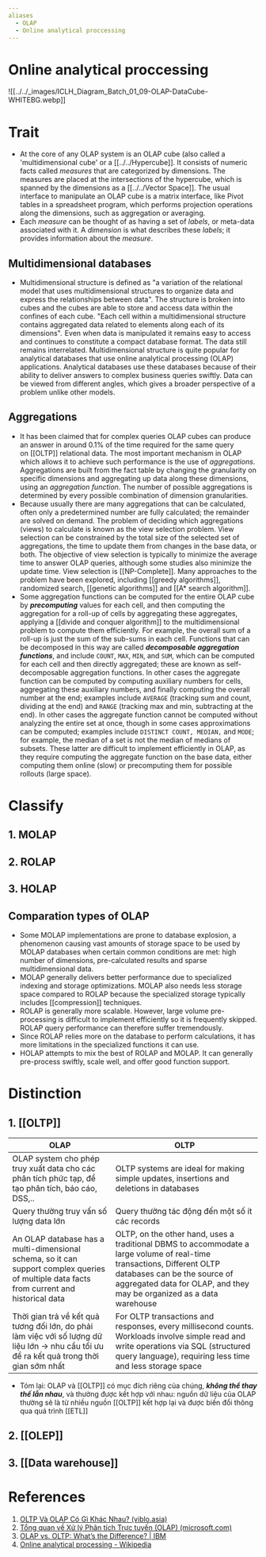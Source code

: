 ```yaml
---
aliases
  - OLAP
  - Online analytical proccessing
---
```


# Online analytical proccessing

![[../../_images/ICLH_Diagram_Batch_01_09-OLAP-DataCube-WHITEBG.webp]]

# Trait
- At the core of any OLAP system is an OLAP cube (also called a 'multidimensional cube' or a [[../../Hypercube]]. It consists of numeric facts called _measures_ that are categorized by dimensions. The measures are placed at the intersections of the hypercube, which is spanned by the dimensions as a [[../../Vector Space]]. The usual interface to manipulate an OLAP cube is a matrix interface, like Pivot tables in a spreadsheet program, which performs projection operations along the dimensions, such as aggregation or averaging.
- Each _measure_ can be thought of as having a set of _labels_, or meta-data associated with it. A _dimension_ is what describes these _labels_; it provides information about the _measure_.

## Multidimensional databases

- Multidimensional structure is defined as "a variation of the relational model that uses multidimensional structures to organize data and express the relationships between data". The structure is broken into cubes and the cubes are able to store and access data within the confines of each cube. "Each cell within a multidimensional structure contains aggregated data related to elements along each of its dimensions".  Even when data is manipulated it remains easy to access and continues to constitute a compact database format. The data still remains interrelated. Multidimensional structure is quite popular for analytical databases that use online analytical processing (OLAP) applications. Analytical databases use these databases because of their ability to deliver answers to complex business queries swiftly. Data can be viewed from different angles, which gives a broader perspective of a problem unlike other models.

## Aggregations

- It has been claimed that for complex queries OLAP cubes can produce an answer in around 0.1% of the time required for the same query on [[OLTP]] relational data. The most important mechanism in OLAP which allows it to achieve such performance is the use of _aggregations_. Aggregations are built from the fact table by changing the granularity on specific dimensions and aggregating up data along these dimensions, using an _aggregation function_. The number of possible aggregations is determined by every possible combination of dimension granularities.
- Because usually there are many aggregations that can be calculated, often only a predetermined number are fully calculated; the remainder are solved on demand. The problem of deciding which aggregations (views) to calculate is known as the view selection problem. View selection can be constrained by the total size of the selected set of aggregations, the time to update them from changes in the base data, or both. The objective of view selection is typically to minimize the average time to answer OLAP queries, although some studies also minimize the update time. View selection is [[NP-Complete]]. Many approaches to the problem have been explored, including [[greedy algorithms]], randomized search, [[genetic algorithms]] and [[A* search algorithm]].
- Some aggregation functions can be computed for the entire OLAP cube by _**precomputing**_ values for each cell, and then computing the aggregation for a roll-up of cells by aggregating these aggregates, applying a [[divide and conquer algorithm]] to the multidimensional problem to compute them efficiently. For example, the overall sum of a roll-up is just the sum of the sub-sums in each cell. Functions that can be decomposed in this way are called **_decomposable aggregation functions_**, and include `COUNT`, `MAX`, `MIN`, and `SUM`, which can be computed for each cell and then directly aggregated; these are known as self-decomposable aggregation functions. In other cases the aggregate function can be computed by computing auxiliary numbers for cells, aggregating these auxiliary numbers, and finally computing the overall number at the end; examples include `AVERAGE` (tracking sum and count, dividing at the end) and `RANGE` (tracking max and min, subtracting at the end). In other cases the aggregate function cannot be computed without analyzing the entire set at once, though in some cases approximations can be computed; examples include `DISTINCT COUNT, MEDIAN,` and `MODE`; for example, the median of a set is not the median of medians of subsets. These latter are difficult to implement efficiently in OLAP, as they require computing the aggregate function on the base data, either computing them online (slow) or precomputing them for possible rollouts (large space).

# Classify

## 1. MOLAP
## 2. ROLAP
## 3. HOLAP

## Comparation types of OLAP 
- Some MOLAP implementations are prone to database explosion, a phenomenon causing vast amounts of storage space to be used by MOLAP databases when certain common conditions are met: high number of dimensions, pre-calculated results and sparse multidimensional data.
- MOLAP generally delivers better performance due to specialized indexing and storage optimizations. MOLAP also needs less storage space compared to ROLAP because the specialized storage typically includes [[compression]] techniques.
- ROLAP is generally more scalable. However, large volume pre-processing is difficult to implement efficiently so it is frequently skipped. ROLAP query performance can therefore suffer tremendously.
- Since ROLAP relies more on the database to perform calculations, it has more limitations in the specialized functions it can use.
- HOLAP attempts to mix the best of ROLAP and MOLAP. It can generally pre-process swiftly, scale well, and offer good function support.

# Distinction

## 1. [[OLTP]]

 | OLAP                                                                                                                                       | OLTP                                                                                                     |
 | ------------------------------------------------------------------------------------------------------------------------------------------ | -------------------------------------------------------------------------------------------------------- |
 | OLAP system cho phép truy xuất data cho các phân tích phức tạp, để tạo phân tích, báo cáo, DSS,..                                          | OLTP systems are ideal for making simple updates, insertions and deletions in databases                  |
 | Query thường truy vấn số lượng data lớn                                                                                                    | Query thường tác động đến một số ít các records|
 | An OLAP database has a multi-dimensional schema, so it can support complex queries of multiple data facts from current and historical data | OLTP, on the other hand, uses a traditional DBMS to accommodate a large volume of real-time transactions, Different OLTP databases can be the source of aggregated data for OLAP, and they may be organized as a data warehouse|
 | Thời gian trả về kết quả tương đối lớn, do phải làm việc với số lượng dữ liệu lớn -> nhu cầu tối ưu để ra kết quả trong thời gian sớm nhất | For OLTP transactions and responses, every millisecond counts. Workloads involve simple read and write operations via SQL (structured query language), requiring less time and less storage space|

- Tóm lại: OLAP và [[OLTP]] có mục đích riêng của chúng, ***không thể thay thế lẫn nhau***, và thường được kết hợp với nhau: nguồn dữ liệu của OLAP thường sẽ là từ nhiều nguồn [[OLTP]] kết hợp lại và được biến đổi thông  qua quá trình [[ETL]]

## 2. [[OLEP]]

## 3. [[Data warehouse]]


# References
1. [OLTP Và OLAP Có Gì Khác Nhau? (viblo.asia)](https://viblo.asia/p/oltp-va-olap-co-gi-khac-nhau-maGK786BZj2)
2. [Tổng quan về Xử lý Phân tích Trực tuyến (OLAP) (microsoft.com)](https://support.microsoft.com/vi-vn/office/t%E1%BB%95ng-quan-v%E1%BB%81-x%E1%BB%AD-l%C3%BD-ph%C3%A2n-t%C3%ADch-tr%E1%BB%B1c-tuy%E1%BA%BFn-olap-15d2cdde-f70b-4277-b009-ed732b75fdd6)
3. [OLAP vs. OLTP: What’s the Difference? | IBM](https://www.ibm.com/cloud/blog/olap-vs-oltp)
4. [Online analytical processing - Wikipedia](https://en.wikipedia.org/wiki/Online_analytical_processing)
